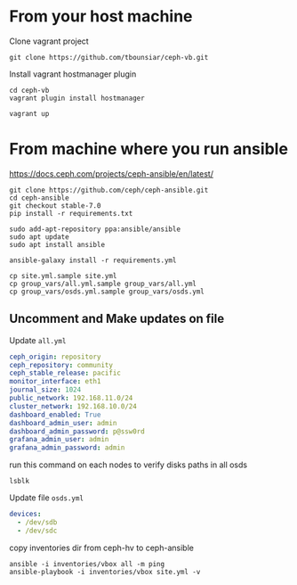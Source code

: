 # From your host machine

Clone vagrant project
```shell
git clone https://github.com/tbounsiar/ceph-vb.git
```

Install vagrant hostmanager plugin
```shell
cd ceph-vb
vagrant plugin install hostmanager
```

```shell
vagrant up
```

# From machine where you run ansible
https://docs.ceph.com/projects/ceph-ansible/en/latest/

````shell
git clone https://github.com/ceph/ceph-ansible.git
cd ceph-ansible
git checkout stable-7.0
pip install -r requirements.txt

sudo add-apt-repository ppa:ansible/ansible
sudo apt update
sudo apt install ansible

ansible-galaxy install -r requirements.yml

cp site.yml.sample site.yml
cp group_vars/all.yml.sample group_vars/all.yml
cp group_vars/osds.yml.sample group_vars/osds.yml
````

## Uncomment and Make updates on file 
Update `all.yml`
```yml
ceph_origin: repository
ceph_repository: community
ceph_stable_release: pacific
monitor_interface: eth1
journal_size: 1024
public_network: 192.168.11.0/24
cluster_network: 192.168.10.0/24
dashboard_enabled: True
dashboard_admin_user: admin
dashboard_admin_password: p@ssw0rd
grafana_admin_user: admin
grafana_admin_password: admin
```

run this command on each nodes to verify disks paths in all osds
```shell
lsblk
```
Update file `osds.yml`
```yml
devices:
  - /dev/sdb
  - /dev/sdc
```
copy inventories dir from ceph-hv to ceph-ansible

````shell
ansible -i inventories/vbox all -m ping
ansible-playbook -i inventories/vbox site.yml -v
````